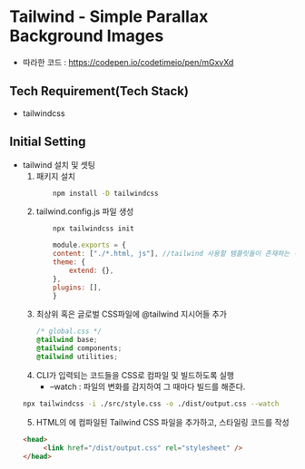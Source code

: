 # Tailwind - Simple Parallax Background Images
- 따라한 코드 : https://codepen.io/codetimeio/pen/mGxvXd

## Tech Requirement(Tech Stack)
* tailwindcss

## Initial Setting
* tailwind 설치 및 셋팅 
    1. 패키지 설치
        ```sh
            npm install -D tailwindcss
        ```
    2.  tailwind.config.js 파일 생성
        ```sh
            npx tailwindcss init
        ```
        ```js
            module.exports = {
            content: ["./*.html, js"], //tailwind 사용할 템플릿들이 존재하는 경로 지정
            theme: {
                extend: {},
            },
            plugins: [],
            }
        ```
    3. 최상위 혹은 글로벌 CSS파일에 @tailwind 지시어들 추가
        ```css
        /* global.css */
        @tailwind base;
        @tailwind components;
        @tailwind utilities;
        ```
    4. CLI가 입력되는 코드들을 CSS로 컴파일 및 빌드하도록 실행
        * –watch :  파일의 변화를 감지하여 그 때마다 빌드를 해준다.
    ```sh
    npx tailwindcss -i ./src/style.css -o ./dist/output.css --watch
    ```
    5. HTML의 <head>에 컴파일된 Tailwind CSS 파일을 추가하고, 스타일링 코드를 작성
    ```html
    <head>
         <link href="/dist/output.css" rel="stylesheet" />
    </head>
    ```
